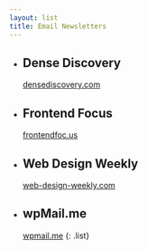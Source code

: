```yaml
---
layout: list
title: Email Newsletters
---
```

* ## Dense Discovery
  [densediscovery.com](https://www.densediscovery.com/)
* ## Frontend Focus
  [frontendfoc.us](https://frontendfoc.us/)
* ## Web Design Weekly
  [web-design-weekly.com](https://web-design-weekly.com/)
* ## wpMail.me
  [wpmail.me](http://wpmail.me/)
{: .list}